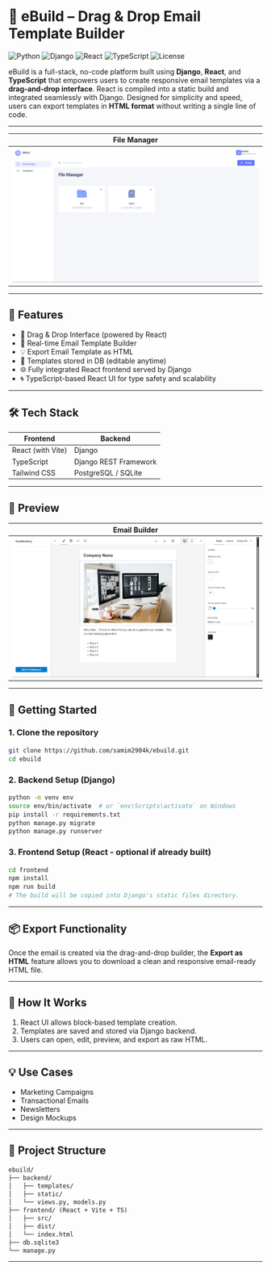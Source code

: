 
# 📧 eBuild – Drag & Drop Email Template Builder

![Python](https://img.shields.io/badge/Python-3.10-blue)
![Django](https://img.shields.io/badge/Django-4.x-success)
![React](https://img.shields.io/badge/React-18.x-61DAFB)
![TypeScript](https://img.shields.io/badge/TypeScript-4.x-3178C6)
![License](https://img.shields.io/github/license/samim2904k/ebuild)

eBuild is a full-stack, no-code platform built using **Django**, **React**, and **TypeScript** that empowers users to create responsive email templates via a **drag-and-drop interface**. React is compiled into a static build and integrated seamlessly with Django. Designed for simplicity and speed, users can export templates in **HTML format** without writing a single line of code.

---

| File Manager |
|-------------------|
| ![Chat](./screenshots/filemanager.png) |

---

## 🌟 Features

- 🚀 Drag & Drop Interface (powered by React)
- 🎨 Real-time Email Template Builder
- 💡 Export Email Template as HTML
- 💾 Templates stored in DB (editable anytime)
- 🌐 Fully integrated React frontend served by Django
- 🌀 TypeScript-based React UI for type safety and scalability

---

## 🛠️ Tech Stack

| Frontend | Backend |
|----------|---------|
| React (with Vite) | Django |
| TypeScript | Django REST Framework |
| Tailwind CSS | PostgreSQL / SQLite |

---

## 📸 Preview

| Email Builder |
|-------------------|
| ![Chat](./screenshots/emailbuilder.png) |

---

## 🚀 Getting Started

### 1. Clone the repository
```bash
git clone https://github.com/samim2904k/ebuild.git
cd ebuild
```

### 2. Backend Setup (Django)
```bash
python -m venv env
source env/bin/activate  # or `env\Scripts\activate` on Windows
pip install -r requirements.txt
python manage.py migrate
python manage.py runserver
```

### 3. Frontend Setup (React - optional if already built)
```bash
cd frontend
npm install
npm run build
# The build will be copied into Django's static files directory.
```

---

## 📦 Export Functionality

Once the email is created via the drag-and-drop builder, the **Export as HTML** feature allows you to download a clean and responsive email-ready HTML file.

---

## 🧠 How It Works

1. React UI allows block-based template creation.
2. Templates are saved and stored via Django backend.
3. Users can open, edit, preview, and export as raw HTML.

---

## 💡 Use Cases

- Marketing Campaigns
- Transactional Emails
- Newsletters
- Design Mockups

---

## 📁 Project Structure

```
ebuild/
├── backend/
│   ├── templates/
│   ├── static/
│   └── views.py, models.py
├── frontend/ (React + Vite + TS)
│   ├── src/
│   ├── dist/
│   └── index.html
├── db.sqlite3
└── manage.py
```

---

